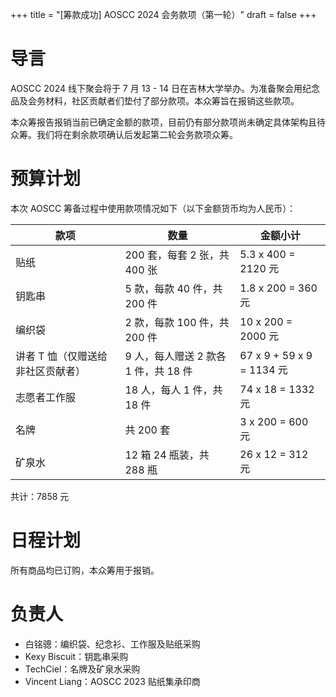 +++
title = "[筹款成功] AOSCC 2024 会务款项（第一轮）"
draft = false
+++

# 导言

AOSCC 2024 线下聚会将于 7 月 13 - 14 日在吉林大学举办。为准备聚会用纪念品及会务材料，社区贡献者们垫付了部分款项。本众筹旨在报销这些款项。

本众筹报告报销当前已确定金额的款项，目前仍有部分款项尚未确定具体架构且待众筹。我们将在剩余款项确认后发起第二轮会务款项众筹。

# 预算计划

本次 AOSCC 筹备过程中使用款项情况如下（以下金额货币均为人民币）：

| 款项                                      | 数量                                 | 金额小计                  |
|-------------------------------------------|--------------------------------------|---------------------------|
| 贴纸                                      | 200 套，每套 2 张，共 400 张         | 5.3 x 400 = 2120 元       |
| 钥匙串                                    | 5 款，每款 40 件，共 200 件          | 1.8 x 200 = 360 元        |
| 编织袋                                    | 2 款，每款 100 件，共 200 件         | 10 x 200 = 2000 元        |
| 讲者 T 恤（仅赠送给非社区贡献者）         | 9 人，每人赠送 2 款各 1 件，共 18 件 | 67 x 9 + 59 x 9 = 1134 元 |
| 志愿者工作服                              | 18 人，每人 1 件，共 18 件           | 74 x 18 = 1332 元         |
| 名牌                                      | 共 200 套                            | 3 x 200 = 600 元          |
| 矿泉水                                    | 12 箱 24 瓶装，共 288 瓶             | 26 x 12 = 312 元          |

共计：7858 元

# 日程计划

所有商品均已订购，本众筹用于报销。

# 负责人

- 白铭骢：编织袋、纪念衫、工作服及贴纸采购
- Kexy Biscuit：钥匙串采购
- TechCiel：名牌及矿泉水采购
- Vincent Liang：AOSCC 2023 贴纸集承印商

